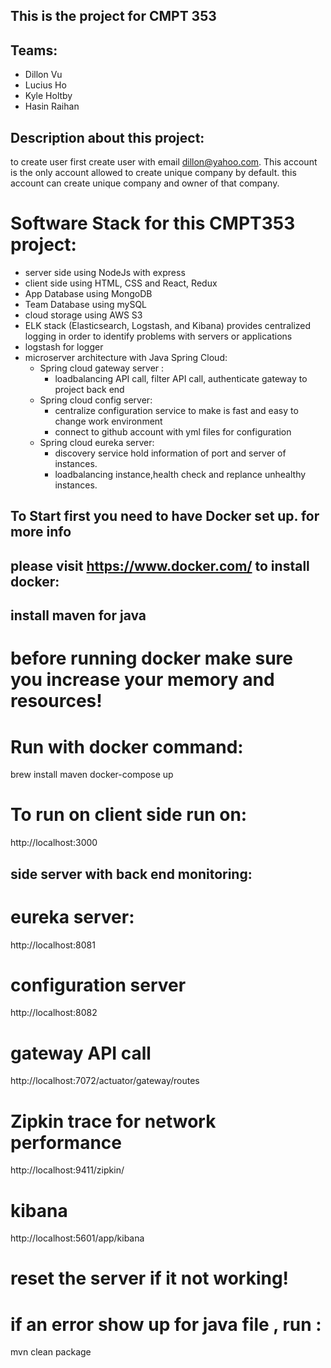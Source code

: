 ## This is the project for CMPT 353

## Teams:

- Dillon Vu
- Lucius Ho
- Kyle Holtby
- Hasin Raihan



## Description about this project:

to create user first create user with email dillon@yahoo.com.
This account is the only account allowed to create unique company by default.
this account can create unique company and owner of that company.

# Software Stack for this CMPT353 project:
- server side using NodeJs with express
- client side using HTML, CSS and React, Redux
- App Database using MongoDB
- Team Database using mySQL
- cloud storage using AWS S3
- ELK stack (Elasticsearch, Logstash, and Kibana) provides centralized logging in order to identify problems with servers or applications
- logstash for logger
- microserver architecture with Java Spring Cloud:
  - Spring cloud gateway server :
    - loadbalancing API call, filter API call, authenticate gateway to project back end 
  - Spring cloud config server:
    - centralize configuration service to make is fast and easy to change work environment
    - connect to github account with yml files for configuration
  - Spring cloud eureka server: 
    - discovery service hold information of port and server of instances.
    - loadbalancing instance,health check and replance unhealthy instances.

## To Start first you need to have Docker set up. for more info
## please visit https://www.docker.com/ to install docker:
## install maven for java

# before running docker make sure you increase your memory and resources!
# Run with docker command:

brew install maven
docker-compose up

# To run on client side run on:
http://localhost:3000

## side server with back end monitoring:
# eureka server:
http://localhost:8081
# configuration server
http://localhost:8082

# gateway API call 
http://localhost:7072/actuator/gateway/routes

# Zipkin trace for network performance
http://localhost:9411/zipkin/
# kibana
http://localhost:5601/app/kibana

# reset the server if it not working!
# if an error show up for java file , run :
 mvn clean package

